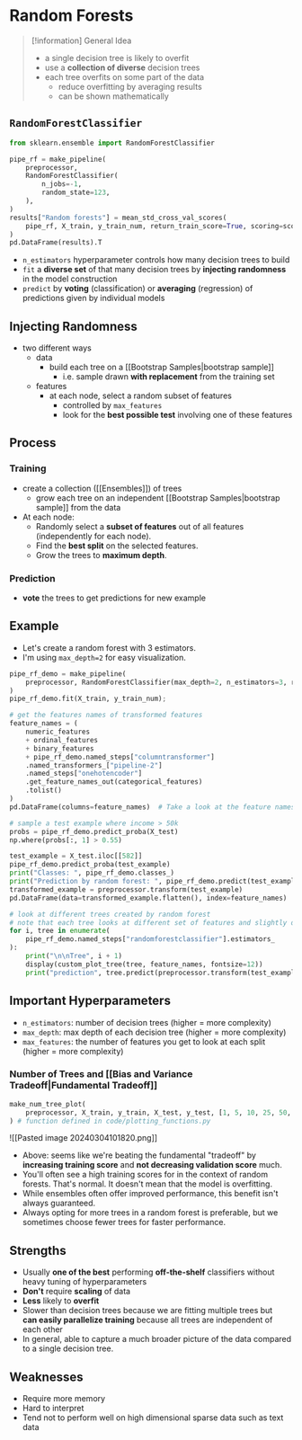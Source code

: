 # Random Forests
> [!information] General Idea
> - a single decision tree is likely to overfit
> - use a **collection of diverse** decision trees
> - each tree overfits on some part of the data 
> 	- reduce overfitting by averaging results
> 	- can be shown mathematically

## `RandomForestClassifier`
```python
from sklearn.ensemble import RandomForestClassifier

pipe_rf = make_pipeline(
    preprocessor,
    RandomForestClassifier(
        n_jobs=-1,
        random_state=123,
    ),
)
results["Random forests"] = mean_std_cross_val_scores(
    pipe_rf, X_train, y_train_num, return_train_score=True, scoring=scoring_metric
)
pd.DataFrame(results).T
```
- `n_estimators` hyperparameter controls how many decision trees to build
- `fit` a **diverse set** of that many decision trees by **injecting randomness** in the model construction
- `predict` by **voting** (classification) or **averaging** (regression) of predictions given by individual models
## Injecting Randomness
- two different ways
	- data
		- build each tree on a [[Bootstrap Samples|bootstrap sample]]
			- i.e. sample drawn **with replacement** from the training set
	- features
		- at each node, select a random subset of features
			- controlled by `max_features`
			- look for the **best possible test** involving one of these features


## Process
### Training
- create a collection ([[Ensembles]]) of trees
	- grow each tree on an independent [[Bootstrap Samples|bootstrap sample]] from the data
- At each node:
    - Randomly select a **subset of features** out of all features (independently for each node).
    - Find the **best split** on the selected features.
    - Grow the trees to **maximum depth**.
### Prediction
- **vote** the trees to get predictions for new example

## Example
- Let's create a random forest with 3 estimators. 
- I'm using `max_depth=2` for easy visualization. 
```python
pipe_rf_demo = make_pipeline(
    preprocessor, RandomForestClassifier(max_depth=2, n_estimators=3, random_state=123)
)
pipe_rf_demo.fit(X_train, y_train_num);

# get the features names of transformed features
feature_names = (
    numeric_features
    + ordinal_features
    + binary_features
    + pipe_rf_demo.named_steps["columntransformer"]
    .named_transformers_["pipeline-2"]
    .named_steps["onehotencoder"]
    .get_feature_names_out(categorical_features)
    .tolist()
)
pd.DataFrame(columns=feature_names)  # Take a look at the feature names

# sample a test example where income > 50k
probs = pipe_rf_demo.predict_proba(X_test)
np.where(probs[:, 1] > 0.55)

test_example = X_test.iloc[[582]]
pipe_rf_demo.predict_proba(test_example)
print("Classes: ", pipe_rf_demo.classes_)
print("Prediction by random forest: ", pipe_rf_demo.predict(test_example))
transformed_example = preprocessor.transform(test_example)
pd.DataFrame(data=transformed_example.flatten(), index=feature_names)

# look at different trees created by random forest
# note that each tree looks at different set of features and slightly different data
for i, tree in enumerate(
    pipe_rf_demo.named_steps["randomforestclassifier"].estimators_
):
    print("\n\nTree", i + 1)
    display(custom_plot_tree(tree, feature_names, fontsize=12))
    print("prediction", tree.predict(preprocessor.transform(test_example)))
```
## Important Hyperparameters
- `n_estimators`: number of decision trees (higher = more complexity)
- `max_depth`: max depth of each decision tree (higher = more complexity)
- `max_features`: the number of features you get to look at each split (higher = more complexity)
### Number of Trees and [[Bias and Variance Tradeoff|Fundamental Tradeoff]]
```python
make_num_tree_plot(
    preprocessor, X_train, y_train, X_test, y_test, [1, 5, 10, 25, 50, 100, 200, 500]
) # function defined in code/plotting_functions.py 
```
![[Pasted image 20240304101820.png]]
- Above: seems like we're beating the fundamental "tradeoff" by **increasing training score** and **not decreasing validation score** much.
- You'll often see a high training scores for in the context of random forests. That's normal. It doesn't mean that the model is overfitting. 
- While ensembles often offer improved performance, this benefit isn't always guaranteed.
- Always opting for more trees in a random forest is preferable, but we sometimes choose fewer trees for faster performance.

## Strengths
- Usually **one of the best** performing **off-the-shelf** classifiers without heavy tuning of hyperparameters
- **Don't** require **scaling** of data 
- **Less** likely to **overfit**
- Slower than decision trees because we are fitting multiple trees but <br>**can easily parallelize training** because all trees are independent of each other
- In general, able to capture a much broader picture of the data compared to a single decision tree. 
## Weaknesses
- Require more memory 
- Hard to interpret
- Tend not to perform well on high dimensional sparse data such as text data
